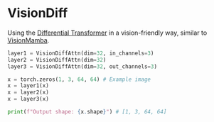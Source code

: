 # VisionDiff

Using the [Differential Transformer](https://arxiv.org/abs/2410.05258) in a vision-friendly way, similar to [VisionMamba](https://github.com/kyegomez/VisionMamba).

```python
layer1 = VisionDiffAttn(dim=32, in_channels=3)
layer2 = VisionDiffAttn(dim=32)
layer3 = VisionDiffAttn(dim=32, out_channels=3)

x = torch.zeros(1, 3, 64, 64) # Example image
x = layer1(x)
x = layer2(x)
x = layer3(x)

print(f"Output shape: {x.shape}") # [1, 3, 64, 64]
```